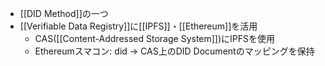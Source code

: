 - [[DID Method]]の一つ
- [[Verifiable Data Registry]]に[[IPFS]]・[[Ethereum]]を活用
	- CAS([[Content-Addressed Storage System]])にIPFSを使用
	- Ethereumスマコン: did -> CAS上のDID Documentのマッピングを保持
